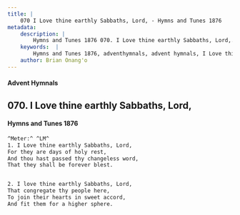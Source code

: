 ```yaml
---
title: |
    070 I Love thine earthly Sabbaths, Lord, - Hymns and Tunes 1876
metadata:
    description: |
        Hymns and Tunes 1876 070. I Love thine earthly Sabbaths, Lord,. For they are days of holy rest, And thou hast passed thy changeless word, That they shall be forever blest. 
    keywords:  |
        Hymns and Tunes 1876, adventhymnals, advent hymnals, I Love thine earthly Sabbaths, Lord,, For they are days of holy rest,, 
    author: Brian Onang'o
---
```


#### Advent Hymnals
## 070. I Love thine earthly Sabbaths, Lord,
####  Hymns and Tunes 1876

```txt
^Meter:^ ^LM^
1. I Love thine earthly Sabbaths, Lord,
For they are days of holy rest,
And thou hast passed thy changeless word,
That they shall be forever blest.


2. I love thine earthly Sabbaths, Lord,
That congregate thy people here,
To join their hearts in sweet accord,
And fit them for a higher sphere.
```